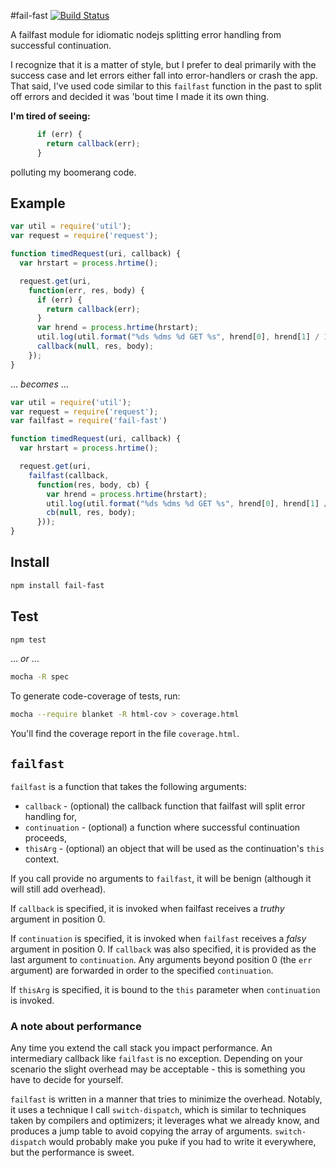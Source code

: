 #fail-fast [![Build Status](https://travis-ci.org/flitbit/fail-fast.png?branch=master)](https://travis-ci.org/flitbit/fail-fast)

A failfast module for idiomatic nodejs splitting error handling from successful continuation.

I recognize that it is a matter of style, but I prefer to deal primarily with the success case and let errors either fall into error-handlers or crash the app. That said, I've used code similar to this `failfast` function in the past to split off errors and decided it was 'bout time I made it its own thing.

**I'm tired of seeing:**
```javascript
      if (err) {
        return callback(err);
      }
```
polluting my boomerang code.

## Example
```javascript
var util = require('util');
var request = require('request');

function timedRequest(uri, callback) {
  var hrstart = process.hrtime();

  request.get(uri,
    function(err, res, body) {
      if (err) {
        return callback(err);
      }
      var hrend = process.hrtime(hrstart);
      util.log(util.format("%ds %dms %d GET %s", hrend[0], hrend[1] / 1000000, res.statusCode, uri));
      callback(null, res, body);
    });
}

```

... _becomes_ ...


```javascript
var util = require('util');
var request = require('request');
var failfast = require('fail-fast')

function timedRequest(uri, callback) {
  var hrstart = process.hrtime();

  request.get(uri,
    failfast(callback,
      function(res, body, cb) {
        var hrend = process.hrtime(hrstart);
        util.log(util.format("%ds %dms %d GET %s", hrend[0], hrend[1] / 1000000, res.statusCode, uri));
        cb(null, res, body);
      }));
}
```

## Install

```bash
npm install fail-fast
```

## Test

```bash
npm test
```

... _or_ ...

```bash
mocha -R spec
```

To generate code-coverage of tests, run:

```bash
mocha --require blanket -R html-cov > coverage.html
```

You'll find the coverage report in the file `coverage.html`.


## `failfast`

`failfast` is a function that takes the following arguments:

* `callback` - (optional) the callback function that failfast will split error handling for,
* `continuation` - (optional) a function where successful continuation proceeds,
* `thisArg` - (optional) an object that will be used as the continuation's `this` context.

If you call provide no arguments to `failfast`, it will be benign (although it will still add overhead).

If `callback` is specified, it is invoked when failfast receives a _truthy_ argument in position 0.

If `continuation` is specified, it is invoked when `failfast` receives a _falsy_ argument in position 0. If `callback` was also specified, it is provided as the last argument to `continuation`. Any arguments beyond position 0 (the `err` argument) are forwarded in order to the specified `continuation`.

If `thisArg` is specified, it is bound to the `this` parameter when `continuation` is invoked.

### A note about performance

Any time you extend the call stack you impact performance. An intermediary callback like `failfast` is no exception. Depending on your scenario the slight overhead may be acceptable - this is something you have to decide for yourself.

`failfast` is written in a manner that tries to minimize the overhead. Notably, it uses a technique I call `switch-dispatch`, which is similar to techniques taken by compilers and optimizers; it leverages what we already know, and produces a jump table to avoid copying the array of arguments. `switch-dispatch` would probably make you puke if you had to write it everywhere, but the performance is sweet.
